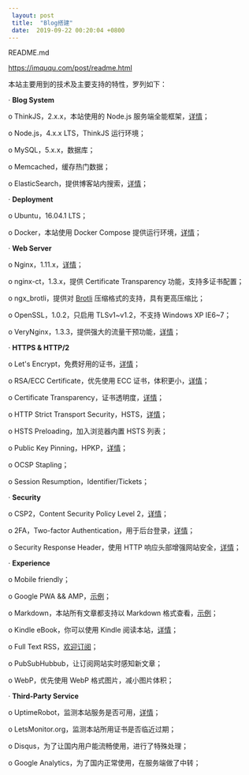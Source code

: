 ```yaml
---
 layout: post
 title:  "Blog搭建" 
 date:  2019-09-22 00:20:04 +0800
--- 
```

README.md

https://imququ.com/post/readme.html

本站主要用到的技术及主要支持的特性，罗列如下：

·         **Blog System**

o    ThinkJS，2.x.x，本站使用的 Node.js 服务端全能框架，[详情](https://imququ.com/post/ququblog.html)；

o    Node.js，4.x.x LTS，ThinkJS 运行环境；

o    MySQL，5.x.x，数据库；

o    Memcached，缓存热门数据；

o    ElasticSearch，提供博客站内搜索，[详情](https://imququ.com/post/elasticsearch.html)；

·         **Deployment**

o    Ubuntu，16.04.1 LTS；

o    Docker，本站使用 Docker Compose 提供运行环境，[详情](https://imququ.com/post/use-docker.html)；

·         **Web Server**

o    Nginx，1.11.x，[详情](https://imququ.com/post/my-nginx-conf.html)；

o    nginx-ct，1.3.x，提供 Certificate Transparency 功能，支持多证书配置；

o    ngx_brotli，提供对 [Brotli](https://github.com/google/brotli) 压缩格式的支持，具有更高压缩比；

o    OpenSSL，1.0.2，只启用 TLSv1~v1.2，不支持 Windows XP IE6~7；

o    VeryNginx，1.3.3，提供强大的流量干预功能，[详情](https://imququ.com/post/use-verynginx.html)；

·         **HTTPS & HTTP/2**

o    Let's Encrypt，免费好用的证书，[详情](https://imququ.com/post/letsencrypt-certificate.html)；

o    RSA/ECC Certificate，优先使用 ECC 证书，体积更小，[详情](https://imququ.com/post/ecc-certificate.html)；

o    Certificate Transparency，证书透明度，[详情](https://imququ.com/post/certificate-transparency.html)；

o    HTTP Strict Transport Security，HSTS，[详情](https://imququ.com/post/sth-about-switch-to-https.html#toc-2)；

o    HSTS Preloading，加入浏览器内置 HSTS 列表；

o    Public Key Pinning，HPKP，[详情](https://imququ.com/post/http-public-key-pinning.html)；

o    OCSP Stapling；

o    Session Resumption，Identifier/Tickets；

·         **Security**

o    CSP2，Content Security Policy Level 2，[详情](https://imququ.com/post/content-security-policy-level-2.html)；

o    2FA，Two-factor Authentication，用于后台登录，[详情](https://imququ.com/post/about-two-factor-authentication.html)；

o    Security Response Header，使用 HTTP 响应头部增强网站安全，[详情](https://imququ.com/post/web-security-and-response-header.html)；

·         **Experience**

o    Mobile friendly；

o    Google PWA && AMP，[示例](https://imququ.com/amp/post/readme.html)；

o    Markdown，本站所有文章都支持以 Markdown 格式查看，[示例](https://imququ.com/post/readme.md)；

o    Kindle eBook，你可以使用 Kindle 阅读本站，[详情](https://imququ.com/post/for-kindle.html)；

o    Full Text RSS，[欢迎订阅](https://imququ.com/rss.html)；

o    PubSubHubbub，让订阅网站实时感知新文章；

o    WebP，优先使用 WebP 格式图片，减小图片体积；

·         **Third-Party Service**

o    UptimeRobot，监测本站服务是否可用，[详情](https://stats.uptimerobot.com/nrKx9T6NZ)；

o    LetsMonitor.org，监测本站所用证书是否临近过期；

o    Disqus，为了让国内用户能流畅使用，进行了特殊处理；

o    Google Analytics，为了国内正常使用，在服务端做了中转；

 
